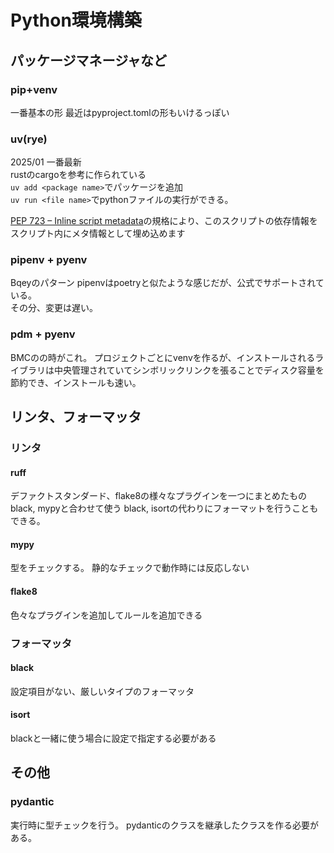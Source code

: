 # Python環境構築

## パッケージマネージャなど

### pip+venv

一番基本の形
最近はpyproject.tomlの形もいけるっぽい

### uv(rye)

2025/01 一番最新  
rustのcargoを参考に作られている  
`uv add <package name>`でパッケージを追加  
`uv run <file name>`でpythonファイルの実行ができる。  

[PEP 723 – Inline script metadata](https://peps.python.org/pep-0723/)の規格により、このスクリプトの依存情報をスクリプト内にメタ情報として埋め込めます

### pipenv + pyenv

Bqeyのパターン
pipenvはpoetryと似たような感じだが、公式でサポートされている。  
その分、変更は遅い。  

### pdm + pyenv

BMCのの時がこれ。
プロジェクトごとにvenvを作るが、インストールされるライブラリは中央管理されていてシンボリックリンクを張ることでディスク容量を節約でき、インストールも速い。

## リンタ、フォーマッタ

### リンタ

#### ruff

デファクトスタンダード、flake8の様々なプラグインを一つにまとめたもの
black, mypyと合わせて使う
black, isortの代わりにフォーマットを行うこともできる。

#### mypy

型をチェックする。
静的なチェックで動作時には反応しない

#### flake8

色々なプラグインを追加してルールを追加できる

### フォーマッタ

#### black

設定項目がない、厳しいタイプのフォーマッタ

#### isort

blackと一緒に使う場合に設定で指定する必要がある

## その他

### pydantic

実行時に型チェックを行う。
pydanticのクラスを継承したクラスを作る必要がある。
